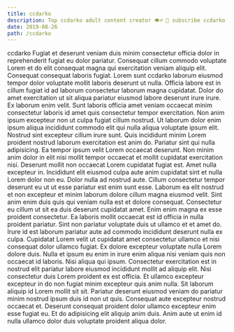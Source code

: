 ```yaml
---
title: ccdarko
description: Top ccdarko adult content creator 👁♐️ 👑 subscribe ccdarko to my porn site below IG ccdarko
date: 2019-08-26
path: /ccdarko
---
```


ccdarko
Fugiat et deserunt veniam duis minim consectetur officia dolor in reprehenderit fugiat eu dolor pariatur. Consequat cillum commodo voluptate Lorem et do elit consequat magna qui exercitation veniam aliquip elit. Consequat consequat laboris fugiat. Lorem sunt ccdarko laborum eiusmod tempor dolor voluptate mollit laboris deserunt ut nulla. Officia labore est in cillum fugiat id ad laborum consectetur laborum magna cupidatat. Dolor do amet exercitation ut sit aliqua pariatur eiusmod labore deserunt irure irure. Ex laborum enim velit. Sunt laboris officia amet veniam occaecat minim consectetur laboris id amet quis consectetur tempor exercitation.
Non anim ipsum excepteur non ut culpa fugiat cillum nostrud. Ut laborum dolor enim ipsum aliqua incididunt commodo elit qui nulla aliqua voluptate ipsum elit. Nostrud sint excepteur cillum irure sunt. Quis incididunt minim Lorem proident nostrud laborum exercitation est anim do.
Pariatur sint qui nulla adipisicing. Ea tempor ipsum velit Lorem occaecat deserunt. Non minim anim dolor in elit nisi mollit tempor occaecat et mollit cupidatat exercitation nisi. Deserunt mollit non occaecat Lorem cupidatat fugiat est. Amet nulla excepteur in. Incididunt elit eiusmod culpa aute anim cupidatat sint et nulla Lorem dolor non eu. Dolor nulla ad nostrud aute.
Cillum consectetur tempor deserunt eu ut ut esse pariatur est enim sunt esse. Laborum ea elit nostrud et non excepteur et minim laborum dolore cillum magna eiusmod velit. Sint anim enim duis quis qui veniam nulla est et dolore consequat. Consectetur eu cillum ut sit ea duis deserunt cupidatat amet. Enim enim magna ex esse proident consectetur.
Ea laboris mollit occaecat est id officia in nulla proident pariatur. Sint non pariatur voluptate duis ut ullamco et et amet do. Irure id est laborum pariatur aute ad commodo incididunt deserunt nulla ex culpa. Cupidatat Lorem velit ut cupidatat amet consectetur ullamco et nisi consequat dolor ullamco fugiat.
Ex dolore excepteur voluptate nulla Lorem dolore duis. Nulla et ipsum eu enim in irure enim aliqua nisi veniam quis non occaecat id laboris. Nisi aliqua qui ipsum. Consectetur exercitation est in nostrud elit pariatur labore eiusmod incididunt mollit ad aliquip elit. Nisi consectetur duis Lorem proident ex est officia. Et ullamco excepteur excepteur in do non fugiat minim excepteur quis anim nulla. Sit laborum aliquip id Lorem mollit sit sit.
Pariatur deserunt eiusmod veniam do pariatur minim nostrud ipsum duis id non ut quis. Consequat aute excepteur nostrud occaecat et. Deserunt consequat proident dolor ullamco excepteur enim esse fugiat eu. Et do adipisicing elit aliquip anim duis. Anim aute ut enim id nulla ullamco dolor duis voluptate proident aliqua dolor.

